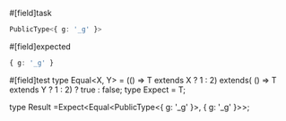 #[field]task
```ts
PublicType<{ g: '_g' }>
```

#[field]expected
```ts
{ g: '_g' }
```

#[field]test
type Equal<X, Y> = (<T>() => T extends X ? 1 : 2) extends(
    <T>() => T extends Y ? 1 : 2) ? true : false;
type Expect<T extends true> = T;

type Result =Expect<Equal<PublicType<{ g: '_g' }>, { g: '_g' }>>;
